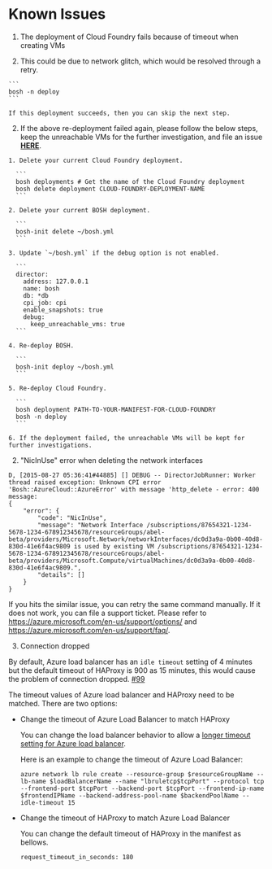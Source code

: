 # Known Issues

1. The deployment of Cloud Foundry fails because of timeout when creating VMs

  1. This could be due to network glitch, which would be resolved through a retry.

    ```
    bosh -n deploy
    ```

    If this deployment succeeds, then you can skip the next step.

  2. If the above re-deployment failed again, please follow the below steps, keep the unreachable VMs for the further investigation, and file an issue [**HERE**](https://github.com/cloudfoundry-incubator/bosh-azure-cpi-release/issues).

    1. Delete your current Cloud Foundry deployment.

      ```
      bosh deployments # Get the name of the Cloud Foundry deployment
      bosh delete deployment CLOUD-FOUNDRY-DEPLOYMENT-NAME
      ```

    2. Delete your current BOSH deployment.

      ```
      bosh-init delete ~/bosh.yml
      ```

    3. Update `~/bosh.yml` if the debug option is not enabled.

      ```
      director:
        address: 127.0.0.1
        name: bosh
        db: *db
        cpi_job: cpi
        enable_snapshots: true
        debug:
          keep_unreachable_vms: true
      ```

    4. Re-deploy BOSH.

      ```
      bosh-init deploy ~/bosh.yml
      ```

    5. Re-deploy Cloud Foundry.

      ```
      bosh deployment PATH-TO-YOUR-MANIFEST-FOR-CLOUD-FOUNDRY
      bosh -n deploy
      ```

    6. If the deployment failed, the unreachable VMs will be kept for further investigations.

2. "NicInUse" error when deleting the network interfaces

  ```
  D, [2015-08-27 05:36:41#44885] [] DEBUG -- DirectorJobRunner: Worker thread raised exception: Unknown CPI error 'Bosh::AzureCloud::AzureError' with message 'http_delete - error: 400 message: 
  {
      "error": {
          "code": "NicInUse",
          "message": "Network Interface /subscriptions/87654321-1234-5678-1234-678912345678/resourceGroups/abel-beta/providers/Microsoft.Network/networkInterfaces/dc0d3a9a-0b00-40d8-830d-41e6f4ac9809 is used by existing VM /subscriptions/87654321-1234-5678-1234-678912345678/resourceGroups/abel-beta/providers/Microsoft.Compute/virtualMachines/dc0d3a9a-0b00-40d8-830d-41e6f4ac9809.",
          "details": []
      }
  }
  ```

  If you hits the similar issue, you can retry the same command manually. If it does not work, you can file a support ticket. Please refer to https://azure.microsoft.com/en-us/support/options/ and https://azure.microsoft.com/en-us/support/faq/.

3. Connection dropped

  By default, Azure load balancer has an `idle timeout` setting of 4 minutes but the default timeout of HAProxy is 900 as 15 minutes, this would cause the problem of connection dropped. [#99](https://github.com/cloudfoundry-incubator/bosh-azure-cpi-release/issues/99)

  The timeout values of Azure load balancer and HAProxy need to be matched. There are two options:

  * Change the timeout of Azure Load Balancer to match HAProxy

    You can change the load balancer behavior to allow a [longer timeout setting for Azure load balancer](https://azure.microsoft.com/en-us/documentation/articles/load-balancer-tcp-idle-timeout/).

    Here is an example to change the timeout of Azure Load Balancer:

    ```
    azure network lb rule create --resource-group $resourceGroupName --lb-name $loadBalancerName --name "lbruletcp$tcpPort" --protocol tcp --frontend-port $tcpPort --backend-port $tcpPort --frontend-ip-name $frontendIPName --backend-address-pool-name $backendPoolName --idle-timeout 15
    ```

  * Change the timeout of HAProxy to match Azure Load Balancer

    You can change the default timeout of HAProxy in the manifest as bellows.

    ```
    request_timeout_in_seconds: 180
    ```
